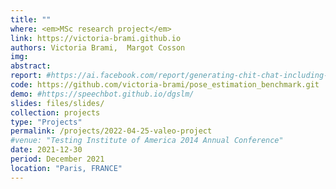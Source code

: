 ```yaml
---
title: ""
where: <em>MSc research project</em> 
link: https://victoria-brami.github.io
authors: Victoria Brami,  Margot Cosson
img: 
abstract: 
report: #https://ai.facebook.com/report/generating-chit-chat-including-laughs-yawns-ums-and-other-nonverbal-cues-from-raw-audio/
code: https://github.com/victoria-brami/pose_estimation_benchmark.git
demo: #https://speechbot.github.io/dgslm/
slides: files/slides/
collection: projects
type: "Projects"
permalink: /projects/2022-04-25-valeo-project
#venue: "Testing Institute of America 2014 Annual Conference"
date: 2021-12-30
period: December 2021
location: "Paris, FRANCE"
---
```


